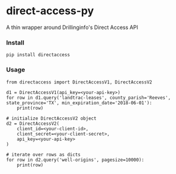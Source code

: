 # direct-access-py
A thin wrapper around Drillinginfo's Direct Access API


### Install
```commandline
pip install directaccess
```

### Usage
```commandline
from directaccess import DirectAccessV1, DirectAccessV2

d1 = DirectAccessV1(api_key=<your-api-key>)
for row in d1.query('landtrac-leases', county_parish='Reeves', state_province='TX', min_expiration_date='2018-06-01'):
    print(row)

# initialize DirectAccessV2 object
d2 = DirectAccessV2(
    client_id=<your-client-id>,
    client_secret=<your-client-secret>,
    api_key=<your-api-key>
)

# iterate over rows as dicts
for row in d2.query('well-origins', pagesize=10000):
    print(row)
```